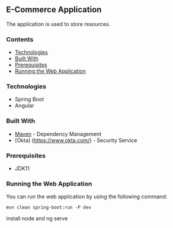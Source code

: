 ## E-Commerce Application ##
The application is used to store resources.

### Contents ###
* [Technologies](#technologies)
* [Built With](#built-with)
* [Prerequisites](#prerequisites)
* [Running the Web Application](#running-the-web-application)
### Technologies ###
+ Spring Boot
+ Angular
### Built With ###
+ [Maven](https://maven.apache.org/) - Dependency Management
+ [Okta] (https://www.okta.com/) - Security Service
### Prerequisites ###
+ JDK11
### Running the Web Application ###
You can run the web application by using the following command:
```
mvn clean spring-boot:run -P dev
```
install node and ng serve
